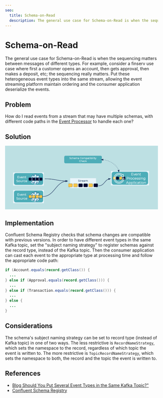 ```yaml
---
seo:
  title: Schema-on-Read
  description: The general use case for Schema-on-Read is when the sequencing matters between messages of different types.  
---
```


# Schema-on-Read
The general use case for Schema-on-Read is when the sequencing matters between messages of different types.
For example, consider a finserv use case where first a customer opens an account, then gets approval, then makes a deposit, etc; the sequencing really matters.
Put these heterogeneous event types into the same stream, allowing the event streaming platform maintain ordering and the consumer application deserialize the events.

## Problem
How do I read events from a stream that may have multiple schemas, with different code paths in the [Event Processor](../event-processing/event-processor.md) to handle each one?

## Solution
![schema-on-read](../img/schema-on-read.png)

## Implementation
Confluent Schema Registry checks that schema changes are compatible with previous versions.
In order to have different event types in the same Kafka topic, set the "subject naming strategy" to register schemas against the record type, instead of the Kafka topic.
Then the consumer application can cast each event to the appropriate type at processing time and follow the appropriate code path:

```java
if (Account.equals(record.getClass()) {
  ...
} else if (Approval.equals(record.getClass())) {
  ...
} else if (Transaction.equals(record.getClass())) {
  ...
} else {
  ...
}
```

## Considerations
The schema's subject naming strategy can be set to record type (instead of Kafka topic) in one of two ways.
The less restrictive is `RecordNameStrategy`, which sets the namespace to the record, regardless of which topic the event is written to.
The more restrictive is `TopicRecordNameStrategy`, which sets the namespace to both, the record and the topic the event is  written to.

## References
* [Blog Should You Put Several Event Types in the Same Kafka Topic?"](https://www.confluent.io/blog/put-several-event-types-kafka-topic/)
* [Confluent Schema Registry](https://docs.confluent.io/cloud/current/cp-component/schema-reg-cloud-config.html)
